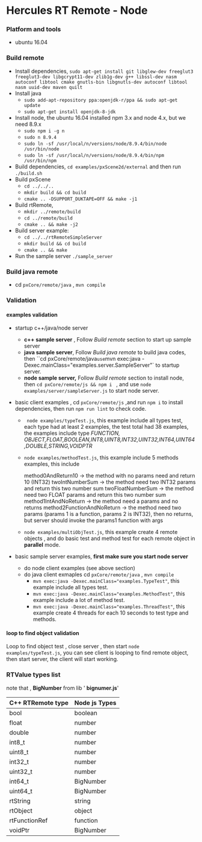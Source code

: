 # Hercules RT Remote - Node

### Platform and tools

- ubuntu 16.04

### Build remote

* Install dependencies,  `sudo apt-get install git libglew-dev freeglut3 freeglut3-dev libgcrypt11-dev zlib1g-dev g++ libssl-dev nasm autoconf libtool cmake gnutls-bin libgnutls-dev autoconf libtool nasm uuid-dev maven quilt`
* Install java
   * `sudo add-apt-repository ppa:openjdk-r/ppa && sudo apt-get update`
   * `sudo apt-get install openjdk-8-jdk`
* Install node, the ubuntu 16.04 installed npm 3.x and node 4.x, but we need 8.9.x
   * `sudo npm i -g n`
   * `sudo n 8.9.4`
   * `sudo ln -sf /usr/local/n/versions/node/8.9.4/bin/node /usr/bin/node`
   * `sudo ln -sf /usr/local/n/versions/node/8.9.4/bin/npm /usr/bin/npm`
* Build dependencies,  `cd examples/pxScene2d/external` and then run `./build.sh`
* Build pxScene
  * `cd ../../..`
  * `mkdir build && cd build`
  * `cmake .. -DSUPPORT_DUKTAPE=OFF && make -j1`
* Build rtRemote,
   * `mkdir ../remote/build `
   * `cd ../remote/build `
   * `cmake .. && make -j2`
* Build server example:
  * `cd ../../rtRemoteSimpleServer`
  * `mkdir build && cd build`
  * `cmake .. && make`
* Run the sample server `./sample_server`



### Build java remote

- cd `pxCore/remote/java` , `mvn compile`



### Validation

#### examples validation

* startup c++/java/node server
  * **c++ sample server** , Follow *Build remote* section to start up sample server
  * **java sample server**, Follow *Build java remote* to build java codes, then ``cd pxCore/remote/java` use `mvn exec:java -Dexec.mainClass="examples.server.SampleServer"` to startup server.
  * **node sample server,** Follow *Build remote* section to install node, then `cd pxCore/remote/js && npm i ` , and use `node examples/server/sampleServer.js` to start node server.

* basic client examples , cd `pxCore/remote/js` ,and run `npm i` to install dependencies, then run `npm run lint` to check code.
  * ` node examples/typeTest.js`, this example include all types test, each type had at least 2 examples,  the test total had 38 examples, the examples include type *FUNCTION, OBJECT,FLOAT,BOOLEAN,INT8,UINT8,INT32,UINT32,INT64,UINT64,DOUBLE,STRING,VOIDPTR*

  * `node examples/methodTest.js`, this example include 5 methods examples, this include

    method0AndReturn10 -> the method with no params need and return 10 (INT32)
    twoIntNumberSum -> the method need two INT32 params and return this two number sum
    twoFloatNumberSum -> the method need two FLOAT params and return this two number sum
    method1IntAndNoReturn -> the method need a params and no returns
    method2FunctionAndNoReturn -> the method need two params (params 1 is a function, params 2 is INT32), then no returns, but server should invoke the params1 function with args

  * `node examples/multiObjTest.js`, this example create 4 remote objects , and do basic test and method test for each remote object in **parallel** mode.

* basic sample server examples,  **first make sure you start node server**

  * do node client examples (see above section)
  * do java client exmaples cd `pxCore/remote/java` , `mvn compile`
    * `mvn exec:java -Dexec.mainClass="examples.TypeTest"`, this example include all types test.
    *  `mvn exec:java -Dexec.mainClass="examples.MethodTest"`, this example include a lot of method test.
    * `mvn exec:java -Dexec.mainClass="examples.ThreadTest"`, this example create 4 threads for each 10 seconds to test type and methods.


#### loop to find object validation

Loop to find object test , close server , then start `node examples/typeTest.js`, you can see client is looping to find remote object, then start server, the client will start working.

### RTValue types list

note that , **BigNumber** from lib ' **bignumer.js**'

| C++ RTRemote type | Node js Types |
| ----------------- | ------------- |
| bool              | boolean       |
| float             | number        |
| double            | number        |
| int8_t            | number        |
| uint8_t           | number        |
| int32_t           | number        |
| uint32_t          | number        |
| int64_t           | BigNumber     |
| uint64_t          | BigNumber     |
| rtString          | string        |
| rtObject          | object        |
| rtFunctionRef     | function      |
| voidPtr           | BigNumber     |

